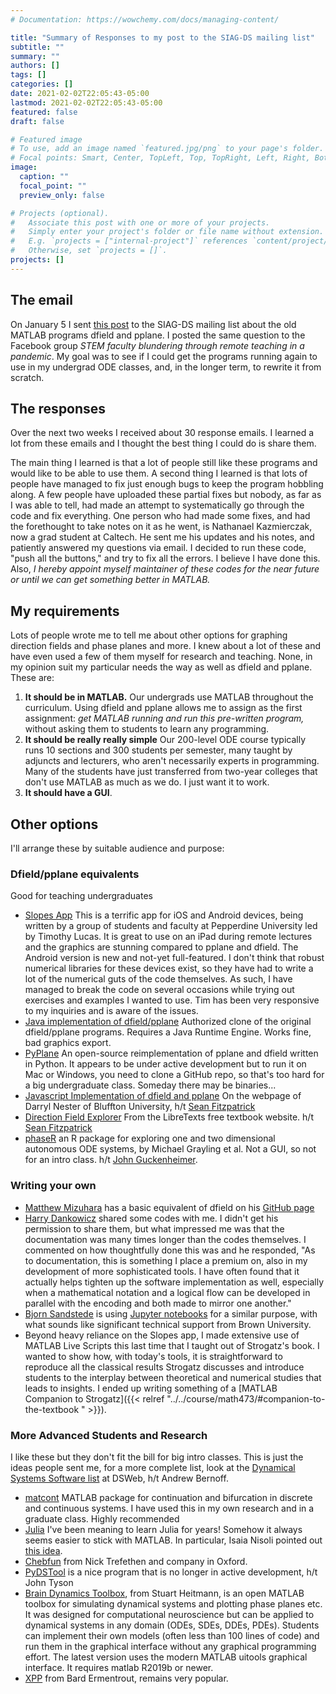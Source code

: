 ```yaml
---
# Documentation: https://wowchemy.com/docs/managing-content/

title: "Summary of Responses to my post to the SIAG-DS mailing list"
subtitle: ""
summary: ""
authors: []
tags: []
categories: []
date: 2021-02-02T22:05:43-05:00
lastmod: 2021-02-02T22:05:43-05:00
featured: false
draft: false

# Featured image
# To use, add an image named `featured.jpg/png` to your page's folder.
# Focal points: Smart, Center, TopLeft, Top, TopRight, Left, Right, BottomLeft, Bottom, BottomRight.
image:
  caption: ""
  focal_point: ""
  preview_only: false

# Projects (optional).
#   Associate this post with one or more of your projects.
#   Simply enter your project's folder or file name without extension.
#   E.g. `projects = ["internal-project"]` references `content/project/deep-learning/index.md`.
#   Otherwise, set `projects = []`.
projects: []
---
```


## The email

On January 5 I sent [this post](http://lists.siam.org/pipermail/siam-dy/2021-January/000776.html) to the SIAG-DS mailing list about the old MATLAB programs dfield and pplane. I posted the same question to the Facebook group *STEM faculty blundering through remote teaching in a pandemic*. My goal was to see if I could get the programs running again to use in my undergrad ODE classes, and, in the longer term, to rewrite it from scratch. 

## The responses

Over the next two weeks I received about 30 response emails. I learned a lot from these emails and I thought the best thing I could do is share them. 

The main thing I learned is that a lot of people still like these programs and would like to be able to use them. A second thing I learned is that lots of people have managed to fix just enough bugs to keep the program hobbling along. A few people have uploaded these partial fixes but nobody, as far as I was able to tell, had made an attempt to systematically go through the code and fix everything. One person who had made some fixes, and had the forethought to take notes on it as he went, is Nathanael Kazmierczak, now a grad student at Caltech. He sent me his updates and his notes, and patiently answered my questions via email. I decided to run these code, "push all the buttons," and try to fix all the errors. I believe I have done this. Also, *I hereby appoint myself maintainer of these codes for the near future or until we can get something better in MATLAB.*

## My requirements

Lots of people wrote me to tell me about other options for graphing direction fields and phase planes and more. I knew about a lot of these and have even used a few of them myself for research and teaching. None, in my opinion suit my particular needs the way as well as dfield and pplane. These are:

1. **It should be in MATLAB.** Our undergrads use MATLAB throughout the curriculum. Using dfield and pplane allows me to assign as the first assignment: _get MATLAB running and run this pre-written program,_ without asking them to students to learn any programming.
2. **It should be really really simple** Our 200-level ODE course typically runs 10 sections and 300 students per semester, many taught by adjuncts and lecturers, who aren't necessarily experts in programming. Many of the students have just transferred from two-year colleges that don't use MATLAB as much as we do. I just want it to work.
3. **It should have a GUI**.

## Other options

I'll arrange these by suitable audience and purpose:

### Dfield/pplane equivalents

Good for teaching undergraduates

* [Slopes App](https://sites.google.com/a/pepperdine.edu/slopes/) This is a terrific app for iOS and Android devices, being written by a group of students and faculty at Pepperdine University led by Timothy Lucas. It is great to use on an iPad during remote lectures and the graphics are stunning compared to pplane and dfield. The Android version is new and not-yet full-featured.  I don't think that robust numerical libraries for these devices exist, so they have had to write a lot of the numerical guts of the code themselves. As such, I have managed to break the code on several occasions while trying out exercises and examples I wanted to use. Tim has been very responsive to my inquiries and is aware of the issues.
* [Java implementation of dfield/pplane](https://www.cs.unm.edu/~joel/dfield/) Authorized clone of the original dfield/pplane programs. Requires a Java Runtime Engine. Works fine, bad graphics export.
* [PyPlane](https://github.com/m-squared96/PyPLANE) An open-source reimplementation of pplane and dfield written in Python. It appears to be under active development but to run it on Mac or Windows, you need to clone a GitHub repo, so that's too hard for a big undergraduate class. Someday there may be binaries...
* [Javascript Implementation of dfield and pplane](https://homepages.bluffton.edu/~nesterd/apps/slopefields.html) On the webpage of Darryl Nester of Bluffton University, h/t [Sean Fitzpatrick](https://www.cs.uleth.ca/~fitzpat/)
* [Direction Field Explorer](https://c3d.libretexts.org/DirectionField/index.html) From the LibreTexts free textbook website. h/t [Sean Fitzpatrick](https://www.cs.uleth.ca/~fitzpat/)
* [phaseR](https://github.com/mjg211/phaseR) an R package for exploring one and two dimensional autonomous ODE systems, by Michael Grayling et al. Not a GUI, so not for an intro class. h/t [John Guckenheimer](https://pi.math.cornell.edu/~gucken/).

### Writing your own

* [Matthew Mizuhara](https://owd.tcnj.edu/~mizuharm/) has a basic equivalent of dfield on his [GitHub page](https://github.com/mizuharm/Code-for-teaching)
* [Harry Dankowicz](http://danko.mechanical.illinois.edu/index.htm) shared some codes with me. I didn't get his permission to share them, but what impressed me was that the documentation was many times longer than the codes themselves. I commented on how thoughtfully done this was and he responded, "As to documentation, this is something I place a premium on, also in my development of more sophisticated tools. I have often found that it actually helps tighten up the software implementation as well, especially when a mathematical notation and a logical flow can be developed in parallel with the encoding and both made to mirror one another." 
* [Bjorn Sandstede](http://bjornsandstede.com) is using [Jupyter notebooks](https://github.com/sandstede-lab-teaching) for a similar purpose, with what sounds like significant technical support from Brown University.
* Beyond heavy reliance on the Slopes app, I made extensive use of MATLAB Live Scripts this last time that I taught out of Strogatz's book. I wanted to show how, with today's tools, it is straightforward to reproduce all the classical results Strogatz discusses and introduce students to the interplay between theoretical and numerical studies that leads to insights. I ended up writing something of a [MATLAB Companion to Strogatz]({{< relref "../../course/math473/#companion-to-the-textbook " >}}).

### More Advanced Students and Research

I like these but they don't fit the bill for big intro classes. This is just the ideas people sent me, for a more complete list, look at the [Dynamical Systems Software list](https://dsweb.siam.org/Software) at DSWeb, h/t Andrew Bernoff.

* [matcont](https://sourceforge.net/projects/matcont/) MATLAB package for continuation and bifurcation in discrete and continuous systems. I have used this in my own research and in a graduate class. Highly recommended
* [Julia](julialang.org) I've been meaning to learn Julia for years! Somehow it always seems easier to stick with MATLAB. In particular, Isaia Nisoli pointed out [this idea](https://discourse.julialang.org/t/plotting-a-phase-portrait-of-a-differential-equation/29208/8).
* [Chebfun](chebfun.org) from Nick Trefethen and company in Oxford. 
* [PyDSTool](https://pydstool.github.io) is a nice program that is no longer in active development, h/t John Tyson
* [Brain Dynamics Toolbox]([https://bdtoolbox.org](https://bdtoolbox.org/)), from Stuart Heitmann, is an open MATLAB toolbox for simulating dynamical systems and plotting phase planes etc. It was designed for computational neuroscience but can be applied to dynamical systems in any domain (ODEs, SDEs, DDEs, PDEs). Students can implement their own models (often less than 100 lines of code) and run them in the graphical interface without any graphical programming effort. The latest version uses the modern MATLAB uitools graphical interface. It requires matlab R2019b or newer.
* [XPP](http://www.math.pitt.edu/~bard/bardware/xpp/xpp.html) from Bard Ermentrout, remains very popular.